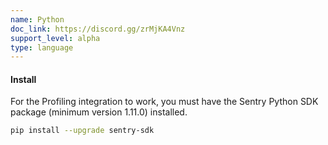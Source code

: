 ```yaml
---
name: Python
doc_link: https://discord.gg/zrMjKA4Vnz
support_level: alpha
type: language
---
```


#### Install

For the Profiling integration to work, you must have the Sentry Python SDK package (minimum version 1.11.0) installed.

```bash
pip install --upgrade sentry-sdk
```
